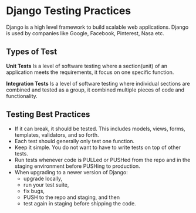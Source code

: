 
# Django Testing Practices

Django is a high level framework to build scalable web applications. Django is used by companies like Google, Facebook, Pinterest, Nasa etc.

## Types of Test
**Unit Tests** Is a level of software testing where a section(unit) of an application meets the requirements, it focus on one specific function.

**Integration Tests** Is a level of software testing where individual sections are combined and tested as a group, it combined multiple pieces of code and functionality.

## Testing Best Practices
- If it can break, it should be tested. This includes models, views, forms, templates, validators, and so forth.
- Each test should generally only test one function.
- Keep it simple. You do not want to have to write tests on top of other tests.
- Run tests whenever code is PULLed or PUSHed from the repo and in the staging environment before PUSHing to production.
- When upgrading to a newer version of Django:
    - upgrade locally,
    - run your test suite,
    - fix bugs,
    - PUSH to the repo and staging, and then
    - test again in staging before shipping the code.
